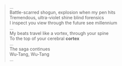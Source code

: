 >...  
>Battle-scarred shogun, explosion when my pen hits  
>Tremendous, ultra-violet shine blind forensics  
>I inspect you view through the future see millennium  
>...  
>My beats travel like a vortex, through your spine  
>To the top of your cerebral **cortex**  
>...  
>The saga continues  
>Wu-Tang, Wu-Tang  
>...  
